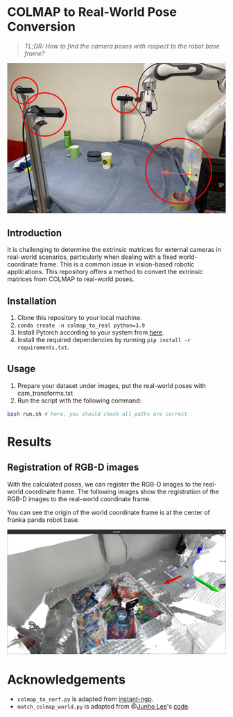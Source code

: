 # COLMAP to Real-World Pose Conversion

> *TL;DR: How to find the camera poses with respect to the robot base frame?*

![Question](./figs/question.png)

## Introduction

It is challenging to determine the extrinsic matrices for external cameras in real-world scenarios, particularly when dealing with a fixed world-coordinate frame. This is a common issue in vision-based robotic applications. This repository offers a method to convert the extrinsic matrices from COLMAP to real-world poses.

## Installation
1. Clone this repository to your local machine.
2. `conda create -n colmap_to_real python=3.9`
3. Install Pytorch according to your system from [here](https://pytorch.org/get-started/locally/).
4. Install the required dependencies by running `pip install -r requirements.txt`.

## Usage
1. Prepare your dataset under images, put the real-world poses with cam_transforms.txt
2. Run the script with the following command:
```bash
bash run.sh # here, you should check all paths are correct
```

# Results

## Registration of RGB-D images

With the calculated poses, we can register the RGB-D images to the real-world coordinate frame. The following images show the registration of the RGB-D images to the real-world coordinate frame.

You can see the origin of the world coordinate frame is at the center of franka panda robot base.

![Registration](./figs/registration_result.png)

# Acknowledgements

- `colmap_to_nerf.py` is adapted from [instant-ngp](https://github.com/NVlabs/instant-ngp/blob/master/scripts/colmap2nerf.py).
- `match_colmap_world.py` is adapted from @[Junho Lee](https://github.com/twjhlee)'s [code](#).